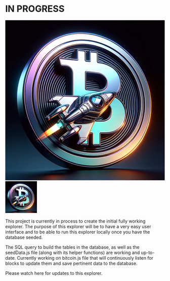 # IN PROGRESS
![alt text](https://github.com/KBiz65/BTC-explorer/blob/main/assets/BTCEndeavorLogoPNG.png "Working Logo")
<img src="https://github.com/KBiz65/BTC-explorer/blob/main/assets/BTCEndeavorLogoPNG.png" width="100" height="100" />

This project is currently in process to create the initial fully working explorer. The purpose of this explorer will be to have a very easy user interface and to be able to run this explorer locally once you have the database seeded.

The SQL query to build the tables in the database, as well as the seedData.js file (along with its helper functions) are working and up-to-date.
Currently working on bitcoin.js file that will continuously listen for blocks to update them and save pertinent data to the database.

Please watch here for updates to this explorer.
